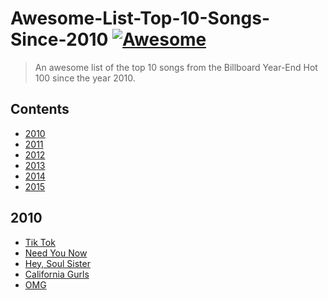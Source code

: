 # Awesome-List-Top-10-Songs-Since-2010 [![Awesome](https://cdn.rawgit.com/sindresorhus/awesome/d7305f38d29fed78fa85652e3a63e154dd8e8829/media/badge.svg)](https://github.com/Ace-Bansal/Awesome-List-Top-10-Songs-Since-2010)
> An awesome list of the top 10 songs from the Billboard Year-End Hot 100 since the year 2010.
## Contents

- [2010](#2010)
- [2011](#2011)
- [2012](#2012)
- [2013](#2013)
- [2014](#2014)
- [2015](#2015)

## 2010
- [Tik Tok](https://en.wikipedia.org/wiki/Tik_Tok)
- [Need You Now](https://en.wikipedia.org/wiki/Need_You_Now_(Lady_Antebellum_song))
- [Hey, Soul Sister](https://en.wikipedia.org/wiki/Hey,_Soul_Sister)
- [California Gurls](https://en.wikipedia.org/wiki/California_Gurls)
- [OMG](https://en.wikipedia.org/wiki/OMG_(Usher_song))
